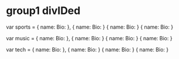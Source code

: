 # group1 divIDed
var sports = {
  name: 
  Bio:
},
{
  name:
  Bio:
}
{
  name:
  Bio:
}
{
  name:
  Bio:
}

var music = {
  name:
  Bio:
  },
  {
    name:
    Bio:
  }
  {
    name:
    Bio:
  }
  {
    name:
    Bio:
  }


  var tech = {
    name:
    Bio:
    },
    {
      name:
      Bio:
    }
    {
      name:
      Bio:
    }
    {
      name:
      Bio:
    }
